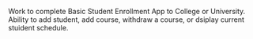 Work to complete Basic Student Enrollment App to College or University.
Ability to add student, add course, withdraw a course, or dsiplay current stuident schedule.

